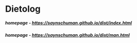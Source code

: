# Dietolog
##### homepage - https://saynschuman.github.io/dist/index.html
##### homepage - https://saynschuman.github.io/dist/man.html

